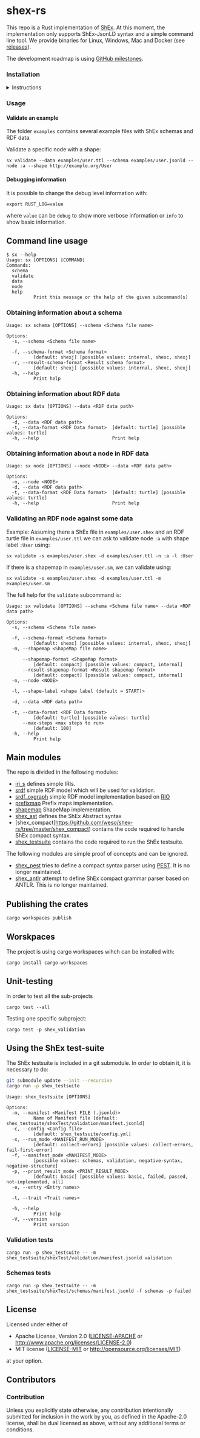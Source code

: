 # shex-rs

This repo is a Rust implementation of [ShEx](http://shex.io/). At this moment, the implementation only supports ShEx-JsonLD syntax and a simple command line tool.
We provide binaries for Linux, Windows, Mac and Docker (see [releases](https://github.com/weso/shex-rs/releases)).

The development roadmap is using [GitHub milestones](https://github.com/weso/shex-rs/milestones).

### Installation

<details markdown="block">
<summary>Instructions</summary>

#### Official releases

You can download a binary from the [latest release](https://github.com/weso/shex-rs/releases/latest) page. There you will also find the compiled packages for the installation on
your system using a package manager.

##### Ubuntu

Note that the example below is for version 0.0.2. For any other version, please change the X.X.X values accordingly:

```
wget https://github.com/weso/shex-rs/releases/download/0.0.2/sx_0.0.2_amd64.deb
sudo dpkg -i sx_0.0.2_amd64.deb
```

#### Compiling from source

`shex-rs` has been implemented in Rust and is compiled using [cargo](https://doc.rust-lang.org/cargo/). The command `cargo run` can be used to compile and run locally the code.

#### Docker

TBD

</details>

### Usage

#### Validate an example

The folder `examples` contains several example files with ShEx schemas and RDF data.

Validate a specific node with a shape:

```
sx validate --data examples/user.ttl --schema examples/user.jsonld --node :a --shape http://example.org/User
```

#### Debugging information

It is possible to change the debug level information with:

```
export RUST_LOG=value
```

where `value` can be `debug` to show more verbose information or `info` to show basic information.

## Command line usage

```
$ sx --help
Usage: sx [OPTIONS] [COMMAND]
Commands:
  schema
  validate
  data
  node
  help
          Print this message or the help of the given subcommand(s)
```

### Obtaining information about a schema

```
Usage: sx schema [OPTIONS] --schema <Schema file name>

Options:
  -s, --schema <Schema file name>
          
  -f, --schema-format <Schema format>
          [default: shexj] [possible values: internal, shexc, shexj]
  -r, --result-schema-format <Result schema format>
          [default: shexj] [possible values: internal, shexc, shexj]
  -h, --help
          Print help
```

### Obtaining information about RDF data

```
Usage: sx data [OPTIONS] --data <RDF data path>

Options:
  -d, --data <RDF data path>           
  -t, --data-format <RDF Data format>  [default: turtle] [possible values: turtle]
  -h, --help                           Print help
```

### Obtaining information about a node in RDF data

```
Usage: sx node [OPTIONS] --node <NODE> --data <RDF data path>

Options:
  -n, --node <NODE>                    
  -d, --data <RDF data path>           
  -t, --data-format <RDF Data format>  [default: turtle] [possible values: turtle]
  -h, --help                           Print help
```

### Validating an RDF node against some data

Example: Assuming there a ShEx file in `examples/user.shex` and an RDF turtle file in `examples/user.ttl` we can ask to validate node `:a` with shape label `:User` using:

```
sx validate -s examples/user.shex -d examples/user.ttl -n :a -l :User
```

If there is a shapemap in `examples/user.sm`, we can validate using:

```
sx validate -s examples/user.shex -d examples/user.ttl -m examples/user.sm
```

The full help for the `validate` subcommand is:

```
Usage: sx validate [OPTIONS] --schema <Schema file name> --data <RDF data path>

Options:
  -s, --schema <Schema file name>
          
  -f, --schema-format <Schema format>
          [default: shexc] [possible values: internal, shexc, shexj]
  -m, --shapemap <ShapeMap file name>
          
      --shapemap-format <ShapeMap format>
          [default: compact] [possible values: compact, internal]
      --result-shapemap-format <Result shapemap format>
          [default: compact] [possible values: compact, internal]
  -n, --node <NODE>
          
  -l, --shape-label <shape label (default = START)>
          
  -d, --data <RDF data path>
          
  -t, --data-format <RDF Data format>
          [default: turtle] [possible values: turtle]
      --max-steps <max steps to run>
          [default: 100]
  -h, --help
          Print help
```

## Main modules

The repo is divided in the following modules:

- [iri_s](https://github.com/weso/shex-rs/tree/master/iri_s) defines simple IRIs.
- [srdf](https://github.com/weso/shex-rs/tree/master/srdf) simple RDF model which will be used for validation.
- [srdf_oxgraph](https://github.com/weso/shex-rs/tree/master/srdf_oxgraph) simple RDF model implementation based on [RIO](https://github.com/oxigraph/oxigraph)
- [prefixmap](https://github.com/weso/shex-rs/tree/master/prefixmap) Prefix maps implementation.
- [shapemap](https://github.com/weso/shex-rs/tree/master/shapemap) ShapeMap implementation.
- [shex_ast](https://github.com/weso/shex-rs/tree/master/shex_ast) defines the ShEx Abstract syntax
- [shex_compact]<https://github.com/weso/shex-rs/tree/master/shex_compact>) contains the code required to handle ShEx compact syntax.
- [shex_testsuite](https://github.com/weso/shex-rs/tree/master/shex_testsuite) contains the code required to run the ShEx testsuite.

The following modules are simple proof of concepts and can be ignored.

- [shex_pest](https://github.com/weso/shex-rs/tree/master/shex_pest) tries to define a compact syntax parser using [PEST](https://pest.rs/). It is no longer maintained.
- [shex_antlr](https://github.com/weso/shex-rs/tree/master/shex_antlr) attempt to define ShEx compact grammar parser based on ANTLR. This is no longer maintained.

## Publishing the crates

```sh
cargo workspaces publish 
```

## Worskpaces

The project is using cargo workspaces wihch can be installed with:

```
cargo install cargo-workspaces
```

## Unit-testing

In order to test all the sub-projects

```
cargo test --all
```

Testing one specific subproject:

```
cargo test -p shex_validation
```

## Using the ShEx test-suite

The ShEx testsuite is included in a git submodule. In order to obtain it, it is necessary to do:

```sh
git submodule update --init --recursive
cargo run -p shex_testsuite
```

```
Usage: shex_testsuite [OPTIONS]

Options:
  -m, --manifest <Manifest FILE (.jsonld)>
          Name of Manifest file [default: shex_testsuite/shexTest/validation/manifest.jsonld]
  -c, --config <Config file>
          [default: shex_testsuite/config.yml]
  -x, --run_mode <MANIFEST_RUN_MODE>
          [default: collect-errors] [possible values: collect-errors, fail-first-error]
  -f, --manifest_mode <MANIFEST_MODE>
          [possible values: schemas, validation, negative-syntax, negative-structure]
  -p, --print_result_mode <PRINT_RESULT_MODE>
          [default: basic] [possible values: basic, failed, passed, not-implemented, all]
  -e, --entry <Entry names>
          
  -t, --trait <Trait names>
          
  -h, --help
          Print help
  -V, --version
          Print version
```

### Validation tests

```
cargo run -p shex_testsuite -- -m shex_testsuite/shexTest/validation/manifest.jsonld validation 
```

### Schemas tests

```
cargo run -p shex_testsuite -- -m shex_testsuite/shexTest/schemas/manifest.jsonld -f schemas -p failed
```

## License

Licensed under either of

- Apache License, Version 2.0 ([LICENSE-APACHE](LICENSE-APACHE) or <http://www.apache.org/licenses/LICENSE-2.0>)
- MIT license ([LICENSE-MIT](LICENSE-MIT) or <http://opensource.org/licenses/MIT>)

at your option.

## Contributors

<!-- ALL-CONTRIBUTORS-LIST:START - Do not remove or modify this section -->
<!-- prettier-ignore-start -->
<!-- markdownlint-disable -->

<!-- markdownlint-restore -->
<!-- prettier-ignore-end -->

<!-- ALL-CONTRIBUTORS-LIST:END -->

### Contribution

Unless you explicitly state otherwise,
any contribution intentionally submitted
for inclusion in the work by you, as defined in the Apache-2.0 license, shall be dual licensed as above, without any
additional terms or conditions.
